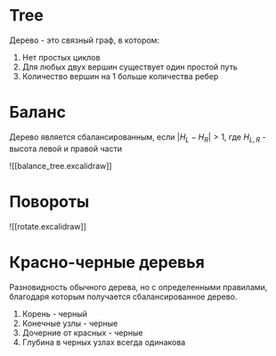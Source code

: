 # Tree
Дерево - это связный граф, в котором:
1. Нет простых циклов
2. Для любых двух вершин существует один простой путь
3. Количество вершин на 1 больше количества ребер

# Баланс
Дерево является сбалансированным, если $|H_L-H_R|>1$, где $H_{L,R}$ - высота левой и правой части

![[balance_tree.excalidraw]]

# Повороты
![[rotate.excalidraw]]

# Красно-черные деревья
Разновидность обычного дерева, но с определенными правилами, благодаря которым получается сбалансированное дерево.
1. Корень - черный
2. Конечные узлы - черные
3. Дочерние от красных - черные
4. Глубина в черных узлах всегда одинакова


